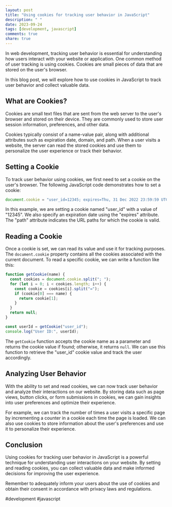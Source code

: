 ```yaml
---
layout: post
title: "Using cookies for tracking user behavior in JavaScript"
description: " "
date: 2023-09-24
tags: [development, javascript]
comments: true
share: true
---
```


In web development, tracking user behavior is essential for understanding how users interact with your website or application. One common method of user tracking is using cookies. Cookies are small pieces of data that are stored on the user's browser.

In this blog post, we will explore how to use cookies in JavaScript to track user behavior and collect valuable data.

## What are Cookies?

Cookies are small text files that are sent from the web server to the user's browser and stored on their device. They are commonly used to store user session information, preferences, and other data.

Cookies typically consist of a name-value pair, along with additional attributes such as expiration date, domain, and path. When a user visits a website, the server can read the stored cookies and use them to personalize the user experience or track their behavior.

## Setting a Cookie

To track user behavior using cookies, we first need to set a cookie on the user's browser. The following JavaScript code demonstrates how to set a cookie:

```javascript
document.cookie = "user_id=12345; expires=Thu, 31 Dec 2022 23:59:59 UTC; path=/";
```

In this example, we are setting a cookie named "user_id" with a value of "12345". We also specify an expiration date using the "expires" attribute. The "path" attribute indicates the URL paths for which the cookie is valid.

## Reading a Cookie

Once a cookie is set, we can read its value and use it for tracking purposes. The `document.cookie` property contains all the cookies associated with the current document. To read a specific cookie, we can write a function like this:

```javascript
function getCookie(name) {
  const cookies = document.cookie.split("; ");
  for (let i = 0; i < cookies.length; i++) {
    const cookie = cookies[i].split("=");
    if (cookie[0] === name) {
      return cookie[1];
    }
  }
  return null;
}

const userId = getCookie("user_id");
console.log("User ID:", userId);
```

The `getCookie` function accepts the cookie name as a parameter and returns the cookie value if found; otherwise, it returns `null`. We can use this function to retrieve the "user_id" cookie value and track the user accordingly.

## Analyzing User Behavior

With the ability to set and read cookies, we can now track user behavior and analyze their interactions on our website. By storing data such as page views, button clicks, or form submissions in cookies, we can gain insights into user preferences and optimize their experience.

For example, we can track the number of times a user visits a specific page by incrementing a counter in a cookie each time the page is loaded. We can also use cookies to store information about the user's preferences and use it to personalize their experience.

## Conclusion

Using cookies for tracking user behavior in JavaScript is a powerful technique for understanding user interactions on your website. By setting and reading cookies, you can collect valuable data and make informed decisions for improving the user experience.

Remember to adequately inform your users about the use of cookies and obtain their consent in accordance with privacy laws and regulations.

#development #javascript